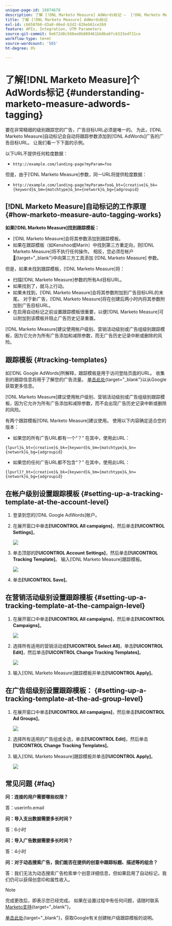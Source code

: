 ```yaml
---
unique-page-id: 18874678
description: 了解 [!DNL Marketo Measure] AdWords标记 —  [!DNL Marketo Measure]
title: 了解 [!DNL Marketo Measure] AdWords标记
exl-id: c6658766-d3a8-46ed-b2d2-826eb61ce269
feature: APIs, Integration, UTM Parameters
source-git-commit: 9e672d0c568ee0b889461bb8ba6fc6333edf31ce
workflow-type: tm+mt
source-wordcount: '565'
ht-degree: 0%

---
```


# 了解[!DNL Marketo Measure]个AdWords标记 {#understanding-marketo-measure-adwords-tagging}

要在非常精细的级别跟踪您的广告，广告目标URL必须是唯一的。 为此，[!DNL Marketo Measure]自动标记会自动将跟踪参数添加到[!DNL AdWords]广告的广告目标URL。 让我们看一下下面的示例。

以下URL不提供任何粒度数据：

* `http://example.com/landing-page?myParam=foo`

但是，由于[!DNL Marketo Measure]参数，同一URL将提供粒度数据：

* `http://example.com/landing-page?myParam=foo&_bt={creative}&_bk={keyword}&_bm={matchtype}&_bn={network}&_bg={adgroupid}`

## [!DNL Marketo Measure]自动标记的工作原理 {#how-marketo-measure-auto-tagging-works}

**如果[!DNL Marketo Measure]找到跟踪模板：**

* [!DNL Marketo Measure]会将其参数添加到跟踪模板。
* 如果在跟踪模板（如Kenshoo或Marin）中找到第三方重定向，则[!DNL Marketo Measure]将不执行任何操作。 相反，您必须在帐户[&#128279;](/help/api-connections/utilizing-marketo-measures-api-connections/how-bid-management-tools-affect-marketo-measure.md){target="_blank"}中向第三方工具添加 [!DNL Marketo Measure] 参数。

但是，如果未找到跟踪模板，[!DNL Marketo Measure]将：

* 扫描[!DNL Marketo Measure]参数的所有Ad目标URL。
* 如果找到了，就马上行动。
* 如果未找到，[!DNL Marketo Measure]会将其参数附加到广告目标URL的末尾。 对于新广告，[!DNL Marketo Measure]将在创建后两小时内将其参数附加到广告目标URL。
* 在启用自动标记之前设置跟踪模板很重要，以便[!DNL Marketo Measure]可以附加到该模板并阻止广告历史记录重置。

[!DNL Marketo Measure]建议使用帐户级别、营销活动级别或广告组级别跟踪模板，因为它允许为所有广告添加和减除参数，而无广告历史记录中断或删除的风险。

## 跟踪模板 {#tracking-templates}

如[!DNL Google AdWords]所解释，跟踪模板是用于访问登陆页面的URL。 收集到的跟踪信息将用于了解您的广告流量。 [单击此处](https://support.google.com/adwords/answer/7197008?hl=en){target="_blank"}以从Google获取更多信息。

[!DNL Marketo Measure]建议使用帐户级别、营销活动级别或广告组级别跟踪模板，因为它允许为所有广告添加和减除参数，而不会出现广告历史记录中断或删除的风险。

有两个跟踪模板[!DNL Marketo Measure]建议使用。 使用以下内容确定适合您的版本：

* 如果您的所有广告URL都有一个“？” 在其中，使用此URL：

`{lpurl}&_bt={creative}&_bk={keyword}&_bm={matchtype}&_bn={network}&_bg={adgroupid}`

* 如果您的任何广告URL都不包含“？” 在其中，使用此URL：

`{lpurl}?_bt={creative}&_bk={keyword}&_bm={matchtype}&_bn={network}&_bg={adgroupid}`

## 在帐户级别设置跟踪模板 {#setting-up-a-tracking-template-at-the-account-level}

1. 登录到您的[!DNL Google AdWords]帐户。

1. 在展开窗口中单击&#x200B;**[!UICONTROL All campaigns]**，然后单击&#x200B;**[!UICONTROL Settings]**。

   ![](assets/1.png)

1. 单击顶部的&#x200B;**[!UICONTROL Account Settings]**，然后单击&#x200B;**[!UICONTROL Tracking Template]**。 输入[!DNL Marketo Measure]跟踪模板。

   ![](assets/2-1.png)

1. 单击&#x200B;**[!UICONTROL Save]**。

## 在营销活动级别设置跟踪模板 {#setting-up-a-tracking-template-at-the-campaign-level}

1. 在展开窗口中单击&#x200B;**[!UICONTROL All campaigns]**，然后单击&#x200B;**[!UICONTROL Campaigns]**。

   ![](assets/3.png)

1. 选择所有适用的营销活动或&#x200B;**[!UICONTROL Select All]**，单击&#x200B;**[!UICONTROL Edit]**，然后单击&#x200B;**[!UICONTROL Change Tracking Templates]**。

   ![](assets/4-1.png)

1. 输入[!DNL Marketo Measure]跟踪模板并单击&#x200B;**[!UICONTROL Apply]**。

## 在广告组级别设置跟踪模板： {#setting-up-a-tracking-template-at-the-ad-group-level}

1. 在展开窗口中单击&#x200B;**[!UICONTROL All campaigns]**，然后单击&#x200B;**[!UICONTROL Ad Groups]**。

   ![](assets/5-1.png)

1. 选择所有适用的广告组或全选，单击&#x200B;**[!UICONTROL Edit]**，然后单击&#x200B;**[!UICONTROL Change Tracking Templates]**。

1. 输入[!DNL Marketo Measure]跟踪模板并单击&#x200B;**[!UICONTROL Apply]**。

   ![](assets/6-1.png)

## 常见问题 {#faq}

**问：连接的用户需要哪些权限？**

答：userinfo.email

**问：导入支出数据需要多长时间？**

答：6小时

**问：导入广告数据需要多长时间？**

答：4小时

**问：对于动态搜索广告，我们能否在提供的创意中跟踪标题、描述等的组合？**

答：我们无法为动态搜索广告检索单个创意详细信息，但如果启用了自动标记，我们仍可以获得创意ID和属性收入。

>[!NOTE]
>
>完成更改后，即表示您已经完成。 如果在设置过程中有任何问题，请随时联系[Marketo支持](https://nation.marketo.com/t5/support/ct-p/Support){target="_blank"}。

[单击此处](https://support.google.com/adwords/answer/6076199?hl=en#tracking){target="_blank"}，获取Google有关创建帐户级跟踪模板的说明。
